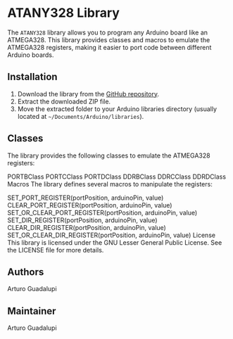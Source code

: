 # ATANY328 Library

The `ATANY328` library allows you to program any Arduino board like an ATMEGA328. This library provides classes and macros to emulate the ATMEGA328 registers, making it easier to port code between different Arduino boards.

## Installation

1. Download the library from the [GitHub repository](https://github.com/agdl/ATANY328).
2. Extract the downloaded ZIP file.
3. Move the extracted folder to your Arduino libraries directory (usually located at `~/Documents/Arduino/libraries`).

## Classes
The library provides the following classes to emulate the ATMEGA328 registers:

PORTBClass
PORTCClass
PORTDClass
DDRBClass
DDRCClass
DDRDClass
Macros
The library defines several macros to manipulate the registers:

SET_PORT_REGISTER(portPosition, arduinoPin, value)
CLEAR_PORT_REGISTER(portPosition, arduinoPin, value)
SET_OR_CLEAR_PORT_REGISTER(portPosition, arduinoPin, value)
SET_DIR_REGISTER(portPosition, arduinoPin, value)
CLEAR_DIR_REGISTER(portPosition, arduinoPin, value)
SET_OR_CLEAR_DIR_REGISTER(portPosition, arduinoPin, value)
License
This library is licensed under the GNU Lesser General Public License. See the LICENSE file for more details.

## Authors
Arturo Guadalupi

## Maintainer
Arturo Guadalupi